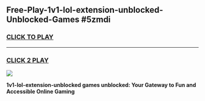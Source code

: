 
## Free-Play-1v1-lol-extension-unblocked-Unblocked-Games #5zmdi
<h3>
<a href="https://news.freeplayer.one?title=1v1-lol-extension-unblocked&ref=8M">CLICK TO PLAY</a></h3>
<hr>

<h3>
<a href="https://news.freeplayer.one?title=1v1-lol-extension-unblocked&ref=8M">CLICK 2 PLAY</a>
  
</h3>

<a href="https://news.freeplayer.one?title=1v1-lol-extension-unblocked&ref=8M"><img src="https://clearcache.store/games.png"></a>


**1v1-lol-extension-unblocked games unblocked: Your Gateway to Fun and Accessible Online Gaming**
